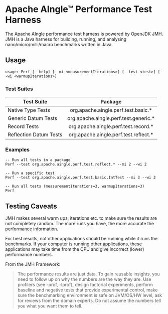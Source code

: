 # Apache AIngle™ Performance Test Harness

The Apache AIngle performance test harness is powered by OpenJDK JMH. JMH is a Java harness for building, running, and analysing nano/micro/milli/macro benchmarks written in Java.

## Usage

```
usage: Perf [--help] [--mi <measurementIterations>] [--test <test>] [--wi <warmupIterations>]

```

### Test Suites

| Test Suite             | Package                        |
| ---------------------- |:------------------------------:|
| Native Type Tests      | org.apache.aingle.perf.test.basic.*   |
| Generic Datum Tests    | org.apache.aingle.perf.test.generic.* |
| Record Tests           | org.apache.aingle.perf.test.record.*  |
| Reflection Datum Tests | org.apache.aingle.perf.test.reflect.* |


### Examples

```
-- Run all tests in a package
Perf --test org.apache.aingle.perf.test.reflect.* --mi 2 --wi 2

-- Run a specific test
Perf --test org.apache.aingle.perf.test.basic.IntTest --mi 3 --wi 3

-- Run all tests (measurementIterations=3, warmupIterations=3)
Perf
```

## Testing Caveats

JMH makes several warm ups, iterations etc. to make sure the results are not completely random. The more runs you have, the more accurate the performance information.

For best results, not other applications should be running while it runs the benchmarks. If your computer is running other applications, these applications may take time from the CPU and give incorrect (lower) performance numbers.

From the JMH Framework:

> The performance results are just data. To gain reusable insights, you need to follow up on
> why the numbers are the way they are. Use profilers (see -prof, -lprof), design factorial
> experiments, perform baseline and negative tests that provide experimental control, make
> sure the benchmarking environment is safe on JVM/OS/HW level, ask for reviews from the
> domain experts. Do not assume the numbers tell you what you want them to tell.
